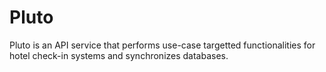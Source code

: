 # Pluto
Pluto is an API service that performs use-case targetted functionalities for hotel check-in systems and synchronizes databases.
